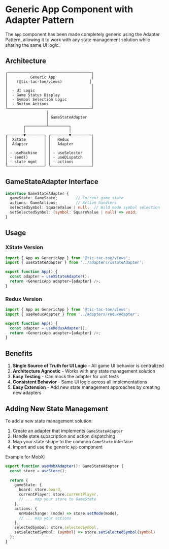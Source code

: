 # Generic App Component with Adapter Pattern

The `App` component has been made completely generic using the Adapter Pattern, allowing it to work with any state management solution while sharing the same UI logic.

## Architecture

```
┌─────────────────────────────────────┐
│          Generic App                │
│    (@tic-tac-toe/views)            │
│                                     │
│  - UI Logic                         │
│  - Game Status Display              │
│  - Symbol Selection Logic           │
│  - Button Actions                   │
└─────────────────────────────────────┘
                  │
                  │ GameStateAdapter
                  │
        ┌─────────┴─────────┐
        │                   │
┌───────▼────────┐ ┌────────▼─────────┐
│  XState        │ │   Redux          │
│  Adapter       │ │   Adapter        │
│                │ │                  │
│ - useMachine   │ │ - useSelector    │
│ - send()       │ │ - useDispatch    │
│ - state mgmt   │ │ - actions        │
└────────────────┘ └──────────────────┘
```

## GameStateAdapter Interface

```typescript
interface GameStateAdapter {
  gameState: GameState;        // Current game state
  actions: GameActions;        // Action handlers
  selectedSymbol: SquareValue | null;  // Wild mode symbol selection
  setSelectedSymbol: (symbol: SquareValue | null) => void;
}
```

## Usage

### XState Version
```typescript
import { App as GenericApp } from '@tic-tac-toe/views';
import { useXStateAdapter } from '../adapters/xstateAdapter';

export function App() {
  const adapter = useXStateAdapter();
  return <GenericApp adapter={adapter} />;
}
```

### Redux Version  
```typescript
import { App as GenericApp } from '@tic-tac-toe/views';
import { useReduxAdapter } from '../adapters/reduxAdapter';

export function App() {
  const adapter = useReduxAdapter();
  return <GenericApp adapter={adapter} />;
}
```

## Benefits

1. **Single Source of Truth for UI Logic** - All game UI behavior is centralized
2. **Architecture Agnostic** - Works with any state management solution
3. **Easy Testing** - Can mock the adapter for unit tests
4. **Consistent Behavior** - Same UI logic across all implementations
5. **Easy Extension** - Add new state management approaches by creating new adapters

## Adding New State Management

To add a new state management solution:

1. Create an adapter that implements `GameStateAdapter`
2. Handle state subscription and action dispatching
3. Map your state shape to the common `GameState` interface
4. Import and use the generic `App` component

Example for MobX:
```typescript
export function useMobXAdapter(): GameStateAdapter {
  const store = useStore();
  
  return {
    gameState: {
      board: store.board,
      currentPlayer: store.currentPlayer,
      // ... map your store to GameState
    },
    actions: {
      onModeChange: (mode) => store.setMode(mode),
      // ... map your actions
    },
    selectedSymbol: store.selectedSymbol,
    setSelectedSymbol: (symbol) => store.setSelectedSymbol(symbol)
  };
}
```